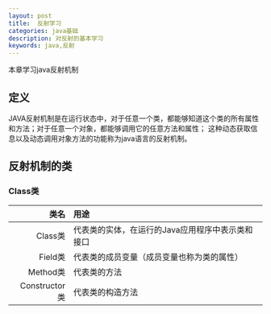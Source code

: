 ```yaml
---
layout: post
title:  反射学习
categories: java基础
description: 对反射的基本学习
keywords: java,反射
---
```


  本章学习java反射机制

## 定义
   JAVA反射机制是在运行状态中，对于任意一个类，都能够知道这个类的所有属性和方法；对于任意一个对象，都能够调用它的任意方法和属性；
   这种动态获取信息以及动态调用对象方法的功能称为java语言的反射机制。
   
## 反射机制的类

### Class类

| 类名          | 用途                                             |
|--------------:|:-------------------------------------------------|
| Class类       | 代表类的实体，在运行的Java应用程序中表示类和接口 |
| Field类       | 代表类的成员变量（成员变量也称为类的属性）       |
| Method类      | 代表类的方法                                     |
| Constructor类 | 代表类的构造方法                                 |